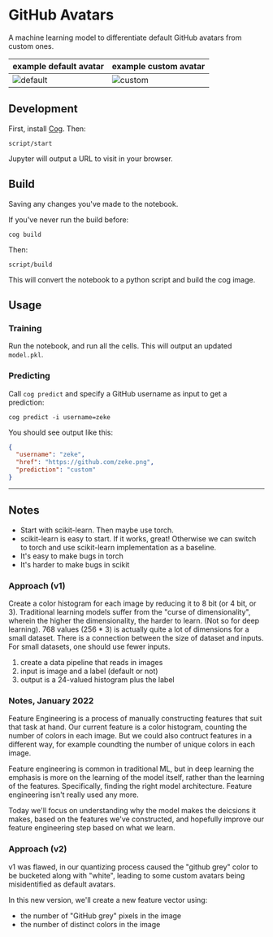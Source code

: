 # GitHub Avatars

A machine learning model to differentiate default GitHub avatars from custom ones.

| example default avatar | example custom avatar | 
| ------- | ------ |
| ![default](avatars/default/abrim.png) | ![custom](avatars/custom/zeke.png) |


## Development

First, install [Cog](https://github.com/replicate/cog#install). Then:

```
script/start
```

Jupyter will output a URL to visit in your browser.

## Build

Saving any changes you've made to the notebook.

If you've never run the build before:

```
cog build
```

Then:

```
script/build
```

This will convert the notebook to a python script and build the cog image.

## Usage

### Training

Run the notebook, and run all the cells. This will output an updated `model.pkl`.

### Predicting

Call `cog predict` and specify a GitHub username as input to get a prediction:

```
cog predict -i username=zeke
```

You should see output like this:

```json
{
  "username": "zeke",
  "href": "https://github.com/zeke.png",
  "prediction": "custom"
}
```

---

## Notes

- Start with scikit-learn. Then maybe use torch.
- scikit-learn is easy to start. If it works, great! Otherwise we can switch to torch and use scikit-learn implementation as a baseline.
- It's easy to make bugs in torch
- It's harder to make bugs in scikit

### Approach (v1)

Create a color histogram for each image by reducing it to 8 bit (or 4 bit, or 3). Traditional learning models suffer from the "curse of dimensionality", wherein the higher the dimensionality, the harder to learn. (Not so for deep learning). 768 values (256 * 3) is actually quite a lot of dimensions for a small dataset. There is a connection between the size of dataset and inputs. For small datasets, one should use fewer inputs.

1. create a data pipeline that reads in images
1. input is image and a label (default or not)
1. output is a 24-valued histogram plus the label


### Notes, January 2022

Feature Engineering is a process of manually constructing features that suit that task at hand. Our current feature is a color histogram, counting the number of colors in each image. But we could also contruct features in a different way, for example coundting the number of unique colors in each image.

Feature engineering is common in traditional ML, but in deep learning the emphasis is more on the learning of the model itself, rather than the learning of the features. Specifically, finding the right model architecture. Feature engineering isn't really used any more.

Today we'll focus on understanding why the model makes the deicsions it makes, based on the features we've constructed, and hopefully improve our feature engineering step based on what we learn.

### Approach (v2)

v1 was flawed, in our quantizing process caused the "github grey" color to be bucketed along with "white", leading to some custom avatars being misidentified as default avatars.

In this new version, we'll create a new feature vector using:

- the number of "GitHub grey" pixels in the image
- the number of distinct colors in the image


